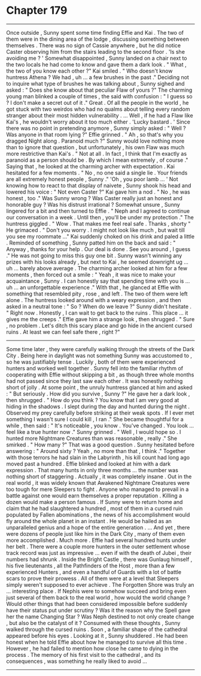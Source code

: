 
# Chapter 179


---

Once outside , Sunny spent some time finding Effie and Kai . The two of them were in the dining area of the lodge , discussing something between themselves .
There was no sign of Cassie anywhere , but he did notice Caster observing him from the stairs leading to the second floor .
'Is she avoiding me ? '
Somewhat disappointed , Sunny landed on a chair next to the two locals he had come to know and gave them a dark look .
" What , the two of you know each other ?"
Kai smiled .
" Who doesn't know huntress Athena ? We had , uh … a few brushes in the past ."
Deciding not to inquire what type of brushes he was talking about , Sunny sighed and asked :
" Does she know about that peculiar Flaw of yours ?"
The charming young man blinked a couple of times , the said with confusion :
" I guess so ? I don't make a secret out of it ."
Great . Of all the people in the world , he got stuck with two weirdos who had no qualms about telling every random stranger about their most hidden vulnerability .
… Well , if he had a Flaw like Kai's , he wouldn't worry about it too much either .
'Lucky bastard . '
Since there was no point in pretending anymore , Sunny simply asked :
" Well ? Was anyone in that room lying ?"
Effie grinned .
" Ah , so that's why you dragged Night along . Paranoid much ?"
Sunny would love nothing more than to ignore that question , but unfortunately , his own Flaw was much more restrictive than Kai's .
" Not at all . In fact , I think that I'm exactly as paranoid as a person should be . By which I mean extremely , of course ."
Saying that , he looked at the charming archer with expectation . Kai hesitated for a few moments .
" No , no one said a single lie . Your friends are all extremely honest people , Sunny ."
'Oh , you poor lamb … '
Not knowing how to react to that display of naivete , Sunny shook his head and lowered his voice :
" Not even Caster ?"
Kai gave him a nod .
" No , he was honest , too ."
Was Sunny wrong ? Was Caster really just an honest and honorable guy ? Was his distrust irrational ?
Somewhat unsure , Sunny lingered for a bit and then turned to Effie .
" Neph and I agreed to continue our conversation in a week . Until then , you'll be under my protection ."
The huntress giggled .
" Wow . That makes me feel real safe . Thanks , shorty "
He grimaced .
" Don't you worry . I might not look like much , but wait till you see my roommate …"
Kai suddenly choked on his drink and paled a little . Reminded of something , Sunny patted him on the back and said :
" Anyway , thanks for your help . Our deal is done . See you around , I guess ."
He was not going to miss this guy one bit . Sunny wasn't winning any prizes with his looks already , but next to Kai , he seemed downright ug … uh … barely above average .
The charming archer looked at him for a few moments , then forced out a smile :
" Yeah , it was nice to make your acquaintance , Sunny . I can honestly say that spending time with you is … uh … an unforgettable experience ."
With that , he glanced at Effie with something that resembled pity , rose , and left .
The two of them were left alone .
The huntress looked around with a weary expression , and then asked in a neutral tone :
" So ? When do we leave ?"
Sunny didn't hesitate .
" Right now . Honestly , I can wait to get back to the ruins . This place … it gives me the creeps ."
Effie gave him a strange look , then shrugged .
" Sure , no problem . Let's ditch this scary place and go hide in the ancient cursed ruins . At least we can feel safe there , right ?"
***
Some time later , they were carefully walking through the streets of the Dark City . Being here in daylight was not something Sunny was accustomed to , so he was justifiably tense .
Luckily , both of them were experienced hunters and worked well together . Sunny fell into the familiar rhythm of cooperating with Effie without skipping a bit , as though three whole months had not passed since they last saw each other . It was honestly nothing short of jolly .
At some point , the unruly huntress glanced at him and asked :
" But seriously . How did you survive , Sunny ?"
He gave her a dark look , then shrugged .
" How do you think ? You know that I am very good at hiding in the shadows . I slept during the day and hunted during the night . Observed my prey carefully before striking at their weak spots . If I ever met something I wasn't sure I could kill , I ran ."
She became thoughtful for a while , then said :
" It's noticeable , you know . You've changed . You look … feel like a true hunter now ."
Sunny grinned .
" Well , I would hope so . I hunted more Nightmare Creatures than was reasonable , really ."
She smirked .
" How many ?"
That was a good question . Sunny hesitated before answering :
" Around sixty ? Yeah , no more than that , I think ."
Together with those terrors he had slain in the Labyrinth , his kill count had long ago moved past a hundred .
Effie blinked and looked at him with a dark expression . That many hunts in only three months … the number was nothing short of staggering .
Actually , it was completely insane . Out in the real world , it was widely known that Awakened Nightmare Creatures were too tough for mere Sleepers to fight . Anyone who managed to prevail in a battle against one would earn themselves a proper reputation . Killing a dozen would make a person famous .
If Sunny were to return home and claim that he had slaughtered a hundred , most of them in a cursed ruin populated by Fallen abominations , the news of his accomplishment would fly around the whole planet in an instant . He would be hailed as an unparalleled genius and a hope of the entire generation .
… And yet , there were dozens of people just like him in the Dark City , many of them even more accomplished . Much more . Effie had several hundred hunts under her belt . There were a couple more hunters in the outer settlement whose track record was just as impressive … even if with the death of Jubei , their numbers had shrunk .
Inside the Bright Castle , there was Gunlaug himself , his five lieutenants , all the Pathfinders of the Host , more than a few experienced Hunters , and even a handful of Guards with a lot of battle scars to prove their prowess . All of them were at a level that Sleepers simply weren't supposed to ever achieve .
The Forgotten Shore was truly an ... interesting place .
If Nephis were to somehow succeed and bring even just several of them back to the real world , how would the world change ? Would other things that had been considered impossible before suddenly have their status put under scrutiny ?
Was it the reason why the Spell gave her the name Changing Star ? Was Neph destined to not only create change , but also be the catalyst of it ?
Consumed with these thoughts , Sunny walked through the cursed ruins . Soon , a familiar shape of the cathedral appeared before his eyes .
Looking at it , Sunny shuddered .
He had been honest when he told Effie about how he managed to survive all this time .
However , he had failed to mention how close he came to dying in the process .
The memory of his first visit to the cathedral , and its consequences , was something he really liked to avoid …

---

